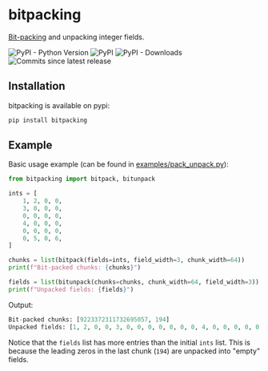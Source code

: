 # bitpacking

[Bit-packing](https://www.cs.cornell.edu/courses/cs3410/2024fa/notes/bitpack.html) and unpacking integer fields.

![PyPI - Python Version](https://img.shields.io/pypi/pyversions/bitpacking?style=flat-square)
![PyPI](https://img.shields.io/pypi/v/bitpacking?style=flat-square)
![PyPI - Downloads](https://img.shields.io/pypi/dm/bitpacking?style=flat-square)
![Commits since latest release](https://img.shields.io/github/commits-since/nieswand/bitpacking/latest?include_prereleases&style=flat-square)

## Installation
bitpacking is available on pypi:
```bash
pip install bitpacking
```

## Example
Basic usage example (can be found in [examples/pack_unpack.py](examples/pack_unpack.py)):

```python
from bitpacking import bitpack, bitunpack

ints = [
    1, 2, 0, 0,
    3, 0, 0, 0,
    0, 0, 0, 0,
    4, 0, 0, 0,
    0, 0, 0, 0,
    0, 5, 0, 6,
]

chunks = list(bitpack(fields=ints, field_width=3, chunk_width=64))
print(f"Bit-packed chunks: {chunks}")

fields = list(bitunpack(chunks=chunks, chunk_width=64, field_width=3))
print(f"Unpacked fields: {fields}")
```

Output:

```python
Bit-packed chunks: [9223372311732695057, 194]
Unpacked fields: [1, 2, 0, 0, 3, 0, 0, 0, 0, 0, 0, 0, 4, 0, 0, 0, 0, 0, 0, 0, 0, 5, 0, 6, 0, 0, 0, 0, 0, 0, 0, 0, 0, 0, 0, 0, 0, 0, 0, 0, 0, 0, 0]
```

Notice that the `fields` list has more entries than the initial `ints` list.
This is because the leading zeros in the last chunk (`194`) are unpacked into
"empty" fields.